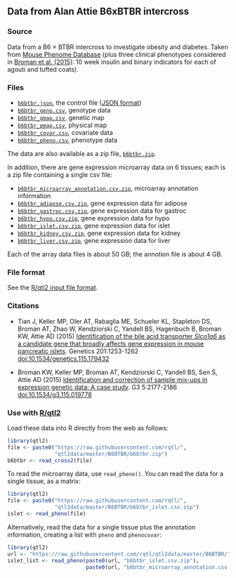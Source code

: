 ## Data from Alan Attie B6xBTBR intercross

### Source

Data from a B6 &times; BTBR intercross to investigate obesity and
diabetes. Taken from
[Mouse Phenome Database](https://phenome.jax.org/projects/Attie1)
(plus three clinical phenotypes considered in
[Broman et al. (2015)](https://www.ncbi.nlm.nih.gov/pubmed/26290572):
10 week insulin and binary indicators for each of agouti and tufted coats).

### Files

- [`b6btbr.json`](b6btbr.json), the control file ([JSON format](https://json.org))
- [`b6btbr_geno.csv`](b6btbr_geno.csv), genotype data
- [`b6btbr_gmap.csv`](b6btbr_gmap.csv), genetic map
- [`b6btbr_pmap.csv`](b6btbr_pmap.csv), physical map
- [`b6btbr_covar.csv`](b6btbr_covar.csv), covariate data
- [`b6btbr_pheno.csv`](b6btbr_pheno.csv), phenotype data

The data are also available as a zip file, [`b6btbr.zip`](b6btbr.zip).

In addition, there are gene expression microarray data on 6 tissues;
each is a zip file containing a single csv file:

- [`b6btbr_microarray_annotation.csv.zip`](b6btbr_microarray_annotation.csv.zip),
  microarray annotation information
- [`b6btbr_adipose.csv.zip`](b6btbr_adipose.csv),
  gene expression data for adipose
- [`b6btbr_gastroc.csv.zip`](b6btbr_gastroc.csv),
  gene expression data for gastroc
- [`b6btbr_hypo.csv.zip`](b6btbr_hypo.csv),
  gene expression data for hypo
- [`b6btbr_islet.csv.zip`](b6btbr_islet.csv),
  gene expression data for islet
- [`b6btbr_kidney.csv.zip`](b6btbr_kidney.csv),
  gene expression data for kidney
- [`b6btbr_liver.csv.zip`](b6btbr_liver.csv),
  gene expression data for liver

Each of the array data files is about 50 GB; the annotion file is
about 4 GB.

### File format

See the [R/qtl2 input file format](https://kbroman.org/qtl2/assets/vignettes/input_files.html).

### Citations

- Tian J, Keller MP, Oler AT, Rabaglia ME, Schueler KL, Stapleton DS,
  Broman AT, Zhao W, Kendziorski C, Yandell BS, Hagenbuch B, Broman
  KW, Attie AD (2015)
  [Identification of the bile acid transporter _Slco1a6_ as a candidate gene that broadly affects gene expression in mouse pancreatic islets](https://www.ncbi.nlm.nih.gov/pubmed/26385979).
  Genetics 201:1253-1262
  [doi:10.1534/genetics.115.179432](https://doi.org/10.1534/genetics.115.179432)

- Broman KW, Keller MP, Broman AT, Kendziorski C, Yandell BS, Sen &#346;,
  Attie AD (2015)
  [Identification and correction of sample mix-ups in expression genetic data: A case study](https://www.ncbi.nlm.nih.gov/pubmed/26290572).
  G3 5:2177-2186
  [doi:10.1534/g3.115.019778](https://doi.org/10.1534/g3.115.019778)

### Use with [R/qtl2](https://kbroman.org/qtl2)

Load these data into R directly from the web as follows:

```r
library(qtl2)
file <- paste0("https://raw.githubusercontent.com/rqtl/",
               "qtl2data/master/B6BTBR/b6btbr.zip")
b6btbr <- read_cross2(file)
```

To read the microarray data, use `read_pheno()`. You can read the data
for a single tissue, as a matrix:

```r
library(qtl2)
file <- paste0("https://raw.githubusercontent.com/rqtl/",
               "qtl2data/master/B6BTBR/b6btbr_islet.csv.zip")
islet <- read_pheno(file)
```

Alternatively, read the data for a single tissue plus the annotation
information, creating a list with `pheno` and `phenocovar`:

```r
library(qtl2)
url <- "https://raw.githubusercontent.com/rqtl/qtl2data/master/B6BTBR/"
islet_list <- read_pheno(paste0(url, "b6btbr_islet.csv.zip"),
                         paste0(url, "b6btbr_microarray_annotation.csv.zip"))
```
